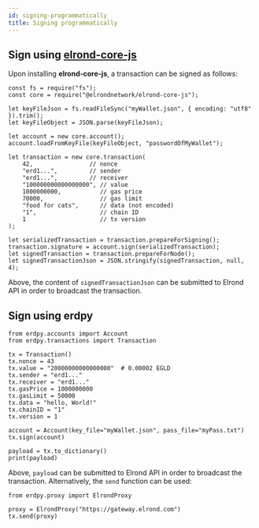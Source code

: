 ```yaml
---
id: signing-programmatically
title: Signing programmatically
---
```


## **Sign using [elrond-core-js](https://www.npmjs.com/package/@elrondnetwork/elrond-core-js)**

Upon installing **elrond-core-js**, a transaction can be signed as follows:

```
const fs = require("fs");
const core = require("@elrondnetwork/elrond-core-js");

let keyFileJson = fs.readFileSync("myWallet.json", { encoding: "utf8" }).trim();
let keyFileObject = JSON.parse(keyFileJson);

let account = new core.account();
account.loadFromKeyFile(keyFileObject, "passwordOfMyWallet");

let transaction = new core.transaction(
    42,                // nonce
    "erd1...",         // sender
    "erd1...",         // receiver
    "100000000000000000", // value
    1000000000,           // gas price
    70000,                // gas limit
    "food for cats",      // data (not encoded)
    "1",                  // chain ID
    1                     // tx version
);

let serializedTransaction = transaction.prepareForSigning();
transaction.signature = account.sign(serializedTransaction);
let signedTransaction = transaction.prepareForNode();
let signedTransactionJson = JSON.stringify(signedTransaction, null, 4);
```

Above, the content of `signedTransactionJson` can be submitted to Elrond API in order to broadcast the transaction.

## **Sign using erdpy**

```
from erdpy.accounts import Account
from erdpy.transactions import Transaction

tx = Transaction()
tx.nonce = 43
tx.value = "20000000000000000"  # 0.00002 EGLD
tx.sender = "erd1..."
tx.receiver = "erd1..."
tx.gasPrice = 1000000000
tx.gasLimit = 50000
tx.data = "hello, World!"
tx.chainID = "1"
tx.version = 1

account = Account(key_file="myWallet.json", pass_file="myPass.txt")
tx.sign(account)

payload = tx.to_dictionary()
print(payload)
```

Above, `payload` can be submitted to Elrond API in order to broadcast the transaction. Alternatively, the `send` function can be used:

```
from erdpy.proxy import ElrondProxy

proxy = ElrondProxy("https://gateway.elrond.com")
tx.send(proxy)
```
